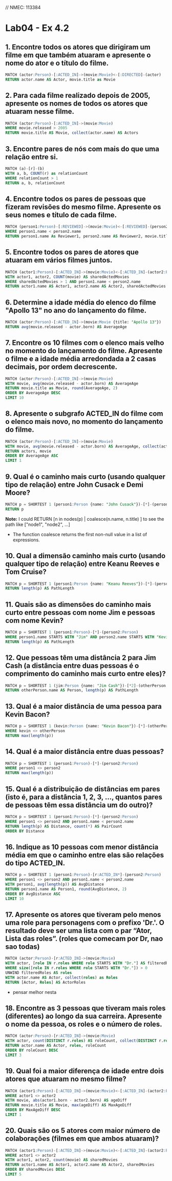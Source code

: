 // NMEC: 113384

# Lab04 - Ex 4.2

## 1. Encontre todos os atores que dirigiram um filme em que também atuaram e apresente o nome do ator e o título do filme.
```sql
MATCH (actor:Person)-[:ACTED_IN]->(movie:Movie)<-[:DIRECTED]-(actor)
RETURN actor.name AS Actor, movie.title as Movie
```

## 2. Para cada filme realizado depois de 2005, apresente os nomes de todos os atores que atuaram nesse filme.
```sql
MATCH (actor:Person)-[:ACTED_IN]->(movie:Movie)
WHERE movie.released > 2005
RETURN movie.title AS Movie, collect(actor.name) AS Actors
```

## 3. Encontre pares de nós com mais do que uma relação entre si.
```sql
MATCH (a)-[r]-(b)
WITH a, b, COUNT(r) as relationCount
WHERE relationCount > 1
RETURN a, b, relationCount
```

## 4. Encontre todos os pares de pessoas que fizeram revisões do mesmo filme. Apresente os seus nomes e título de cada filme.
```sql
MATCH (person1:Person)-[:REVIEWED]->(movie:Movie)<-[:REVIEWED]-(person2:Person)
WHERE person1.name < person2.name
RETURN person1.name As Reviewer1, person2.name AS Reviewer2, movie.title as Movie
```

## 5. Encontre todos os pares de atores que atuaram em vários filmes juntos.
```sql
MATCH (actor1:Person)-[:ACTED_IN]->(movie:Movie)<-[:ACTED_IN]-(actor2:Person)
WITH actor1, actor2, COUNT(movie) AS sharedActedMovies
WHERE sharedActedMovies > 1 AND person1.name < person2.name
RETURN actor1.name AS Actor1, actor2.name AS Actor2, sharedActedMovies
```

## 6. Determine a idade média do elenco do filme "Apollo 13" no ano do lançamento do filme.
```Sql
MATCH (actor:Person)-[:ACTED_IN]->(movie:Movie {title: "Apollo 13"})
RETURN avg(movie.released - actor.born) AS AverageAge
```

## 7. Encontre os 10 filmes com o elenco mais velho no momento do lançamento do filme. Apresente o filme e a idade média arredondada a 2 casas decimais, por ordem decrescente.
```sql
MATCH (actor:Person)-[:ACTED_IN]->(movie:Movie)
WITH movie, avg(movie.released - actor.born) AS AverageAge
RETURN movie.title as Movie, round(AverageAge, 2) 
ORDER BY AverageAge DESC
LIMIT 10
```

## 8. Apresente o subgrafo ACTED_IN do filme com o elenco mais novo, no momento do lançamento do filme.
```sql
MATCH (actor:Person)-[:ACTED_IN]->(movie:Movie)
WITH movie, avg(movie.released - actor.born) AS AverageAge, collect(actor) AS actors
RETURN actors, movie
ORDER BY AverageAge ASC
LIMIT 1
```

## 9. Qual é o caminho mais curto (usando qualquer tipo de relação) entre John Cusack e Demi Moore?
```sql
MATCH p = SHORTEST 1 (person1:Person {name: "John Cusack"})-[*]-(person2:Person {name: "Demi Moore"})
RETURN p
```

**Note:** I could RETURN [n in nodes(p) | coalesce(n.name, n.title) ] to see the path like ["node1", "node2", ...]
- The function coalesce returns the first non-null value in a list of expressions.

## 10. Qual a dimensão caminho mais curto (usando qualquer tipo de relação) entre Keanu Reeves e Tom Cruise?
```sql
MATCH p = SHORTEST 1 (person1:Person {name: "Keanu Reeves"})-[*]-(person2:Person {name: "Tom Cruise"})
RETURN length(p) AS PathLength
```

## 11. Quais são as dimensões do caminho mais curto entre pessoas com nome Jim e pessoas com nome Kevin?
```sql
MATCH p = SHORTEST 1 (person1:Person)-[*]-(person2:Person)
WHERE person1.name STARTS WITH "Jim" AND person2.name STARTS WITH "Kevin"
RETURN length(p) AS PathLength
```

## 12. Que pessoas têm uma distância 2 para Jim Cash (a distância entre duas pessoas é o comprimento do caminho mais curto entre eles)?
```sql
MATCH p = SHORTEST 1 (jim:Person {name: "Jim Cash"})-[*2]-(otherPerson:Person)
RETURN otherPerson.name AS Person, length(p) AS PathLength
```

## 13. Qual é a maior distância de uma pessoa para Kevin Bacon?
```sql
MATCH p = SHORTEST 1 (kevin:Person {name: "Kevin Bacon"})-[*]-(otherPerson:Person)
WHERE kevin <> otherPerson
RETURN max(length(p))
```

## 14. Qual é a maior distância entre duas pessoas?
```sql
MATCH p = SHORTEST 1 (person1:Person)-[*]-(person2:Person)
WHERE person1 <> person2
RETURN max(length(p))
```

## 15. Qual é a distribuição de distâncias em pares (isto é, para a distância 1, 2, 3, ..., quantos pares de pessoas têm essa distância um do outro)?
```sql
MATCH p = SHORTEST 1 (person1:Person)-[*]-(person2:Person)
WHERE person1 <> person2 AND person1.name < person2.name
RETURN length(p) AS Distance, count(*) AS PairCount
ORDER BY Distance
```

## 16. Indique as 10 pessoas com menor distância média em que o caminho entre elas são relações do tipo ACTED_IN.
```sql
MATCH p = SHORTEST 1 (person1:Person)-[r:ACTED_IN*]-(person2:Person)
WHERE person1 <> person2 AND person1.name < person2.name
WITH person1, avg(length(p)) AS AvgDistance
RETURN person1.name AS Person1, round(AvgDistance, 2)
ORDER BY AvgDistance ASC
LIMIT 10
```

## 17. Apresente os atores que tiveram pelo menos uma role para personagens com o prefixo 'Dr.'. O resultado deve ser uma lista com o par “Ator, Lista das roles”. (roles que comecam por Dr, nao sao todas)
```sql
MATCH (actor:Person)-[r:ACTED_IN]->(movie:Movie)
WITH actor, [role IN r.roles WHERE role STARTS WITH "Dr."] AS filteredRoles
WHERE size([role IN r.roles WHERE role STARTS WITH "Dr."]) > 0
UNWIND filteredRoles AS roles
WITH actor.name AS Actor, collect(roles) as Roles
RETURN [Actor, Roles] AS ActorRoles
```
- pensar melhor nesta

## 18. Encontre as 3 pessoas que tiveram mais roles (diferentes) ao longo da sua carreira. Apresente o nome da pessoa, os roles e o número de roles.
```sql
MATCH (actor:Person)-[r:ACTED_IN]->(movie:Movie)
WITH actor, count(DISTINCT r.roles) AS roleCount, collect(DISTINCT r.roles) AS roles
RETURN actor.name AS Actor, roles, roleCount
ORDER BY roleCount DESC
LIMIT 3
```

## 19. Qual foi a maior diferença de idade entre dois atores que atuaram no mesmo filme?
```sql
MATCH (actor1:Person)-[:ACTED_IN]->(movie:Movie)<-[:ACTED_IN]-(actor2:Person)
WHERE actor1 <> actor2
WITH movie, abs(actor1.born - actor2.born) AS ageDiff
RETURN movie.title AS Movie, max(ageDiff) AS MaxAgeDiff
ORDER BY MaxAgeDiff DESC
LIMIT 1
```

## 20. Quais são os 5 atores com maior número de colaborações (filmes em que ambos atuaram)?
```sql
MATCH (actor1:Person)-[:ACTED_IN]->(movie:Movie)<-[:ACTED_IN]-(actor2:Person)
WHERE actor1 <> actor2
WITH actor1, actor2, count(movie) AS sharedMovies
RETURN actor1.name AS Actor1, actor2.name AS Actor2, sharedMovies
ORDER BY sharedMovies DESC
LIMIT 5
```